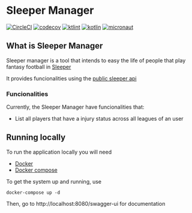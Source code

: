 # Sleeper Manager

[![CircleCI](https://circleci.com/gh/mcorreiab/sleeper-manager.svg?style=svg)](https://app.circleci.com/pipelines/github/mcorreiab/sleeper-manager)
[![codecov](https://codecov.io/gh/mcorreiab/sleeper-manager/branch/main/graph/badge.svg?token=HV1DK6OF8A)](https://codecov.io/gh/mcorreiab/sleeper-manager)
[![ktlint](https://img.shields.io/badge/code%20style-%E2%9D%A4-FF4081.svg)](https://ktlint.github.io/)
[![kotlin](https://img.shields.io/badge/kotlin-1.5.31-blueviolet?logo=kotlin)](https://kotlinlang.org/)
[![micronaut](https://img.shields.io/badge/micronaut-3.0.1-lightgrey)](https://micronaut.io/)

## What is Sleeper Manager
Sleeper manager is a tool that intends to easy the life of people that play fantasy football in [Sleeper](https://sleeper.app/)

It provides funcionalities using the [public sleeper api ](https://docs.sleeper.app/)

### Funcionalities

Currently, the Sleeper Manager have funcionalities that:
- List all players that have a injury status across all leagues of an user

## Running locally
To run the application locally you will need
- [Docker](https://docs.docker.com/desktop/)
- [Docker compose](https://docs.docker.com/compose/install/)

To get the system up and running, use

``` shell
docker-compose up -d
```

Then, go to http://localhost:8080/swagger-ui for documentation
